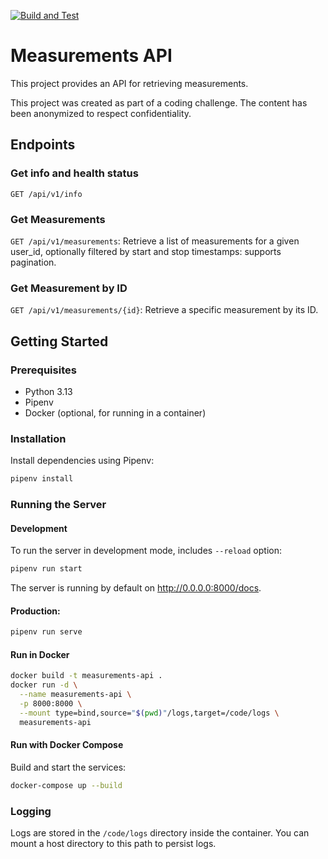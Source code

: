 [![Build and Test](https://github.com/breakingmews/codecrafters-bittorrent-python/actions/workflows/ci.yml/badge.svg)](https://github.com/breakingmews/codecrafters-bittorrent-python/actions/workflows/ci.yml)


# Measurements API

This project provides an API for retrieving measurements.

This project was created as part of a coding challenge. The content has been anonymized to respect confidentiality.

## Endpoints
### Get info and health status
`GET /api/v1/info`

### Get Measurements 
`GET /api/v1/measurements`: 
Retrieve a list of measurements for a given user_id, optionally filtered by start and stop timestamps: supports pagination.

### Get Measurement by ID
`GET /api/v1/measurements/{id}`: Retrieve a specific measurement by its ID.


## Getting Started

### Prerequisites

- Python 3.13
- Pipenv
- Docker (optional, for running in a container)

### Installation

Install dependencies using Pipenv:
```sh
pipenv install
```

### Running the Server

#### Development

To run  the server in development mode, includes `--reload` option:

```sh
pipenv run start
```
The server is running by default on http://0.0.0.0:8000/docs.

#### Production:
```sh
pipenv run serve
```

#### Run in Docker

```sh
docker build -t measurements-api .
docker run -d \
  --name measurements-api \
  -p 8000:8000 \
  --mount type=bind,source="$(pwd)"/logs,target=/code/logs \
  measurements-api
```

#### Run with Docker Compose

Build and start the services:
```sh
docker-compose up --build
```

### Logging
Logs are stored in the `/code/logs` directory inside the container. You can mount a host directory to this path to persist logs.
